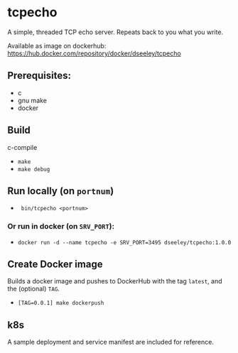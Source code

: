 # tcpecho
A simple, threaded TCP echo server.  Repeats back to you what you write.

Available as image on dockerhub:  https://hub.docker.com/repository/docker/dseeley/tcpecho

## Prerequisites:
+ c
+ gnu make
+ docker

## Build
c-compile
+ `make`
+ `make debug`

## Run locally (on `portnum`)
+ ` bin/tcpecho <portnum>`

### Or run in docker (on `SRV_PORT`):
+ `docker run -d --name tcpecho -e SRV_PORT=3495 dseeley/tcpecho:1.0.0`

## Create Docker image
Builds a docker image and pushes to DockerHub with the tag `latest`, and the (optional) `TAG`.
+ `[TAG=0.0.1] make dockerpush`

## k8s
A sample deployment and service manifest are included for reference.
